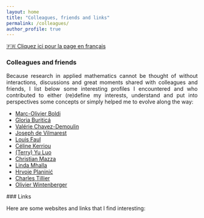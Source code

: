 ```yaml
--- 
layout: home
title: "Colleagues, friends and links" 
permalink: /colleagues/
author_profile: true
---
```


[:fr: Cliquez ici pour la page en français](https://fabienbaeriswyl.fr/collegues)
<style>body {text-align: justify}</style>

### Colleagues and friends 

Because research in applied mathematics cannot be thought of without interactions, discussions and great moments shared with colleagues and friends, I list below some interesting profiles I encountered and who contributed to either (re)define my interests, understand and put into perspectives some concepts or simply helped me to evolve along the way: 

- [Marc-Olivier Boldi](https://applicationspub.unil.ch/interpub/noauth/php/Un/UnPers.php?PerNum=1073453&LanCode=37&menu=coord)
- [Gloria Buriticá](https://gburitica.github.io)
- [Valérie Chavez-Demoulin](https://applicationspub.unil.ch/interpub/noauth/php/Un/UnPers.php?PerNum=1081431&LanCode=37)
- [Joseph de Vilmarest](https://josephdevilmarest.github.io)
- [Louis Faul](https://www.unifr.ch/math/fr/department/staff/list/people/346786/46dd1)
- [Céline Kerriou](https://sites.google.com/view/ckerriou/)
- [(Terry) Yu Luo](https://www.imperial.ac.uk/people/yu.luo)
- [Christian Mazza](https://www.sib.swiss/christian-mazza-group) 
- [Linda Mhalla](https://lindamhalla.netlify.app)
- [Hrvoje Planinić](https://www.pmf.unizg.hr/math/en/hrvoje.planinic)
- [Charles Tillier](http://tillier.perso.math.cnrs.fr)
- [Olivier Wintenberger](http://wintenberger.fr)

### Links 

Here are some websites and links that I find interesting: 

